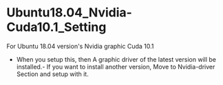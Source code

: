 # Ubuntu18.04_Nvidia-Cuda10.1_Setting
For Ubuntu 18.04 version's Nvidia graphic Cuda 10.1

- When you setup this, then A graphic driver of the latest version will be installed.-
If you want to install another version, Move to Nvidia-driver Section and setup with it.
